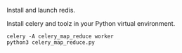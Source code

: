 Install and launch redis.

Install celery and toolz in your Python virtual environment.

```
celery -A celery_map_reduce worker
python3 celery_map_reduce.py
```
